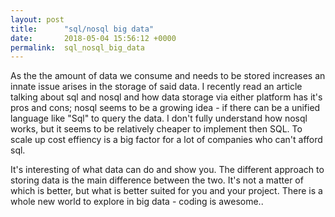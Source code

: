 ```yaml
---
layout: post
title:      "sql/nosql big data"
date:       2018-05-04 15:56:12 +0000
permalink:  sql_nosql_big_data
---
```



As the the amount of data we consume and needs to be stored increases an innate issue arises in the storage of said data. I recently read an article talking about sql and nosql and how data storage via either platform has it's pros and cons; nosql seems to be a growing idea - if there can be a unified language like "Sql" to query the data. I don't fully understand how nosql works, but it seems to be relatively cheaper to implement then SQL. To scale up cost effiency is a big factor for a lot of companies who can't afford sql.

It's interesting of what data can do and show you. The different approach to storing data is the main difference between the two. It's not a matter of which is better, but what is better suited for you and your project. There is a whole new world to explore in big data - coding is awesome.. 
